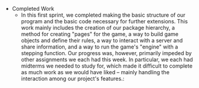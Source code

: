 - Completed Work
  - In this first sprint, we completed making the basic structure of our program and the basic code necessary for further extensions. This work mainly includes the creation of our package hierarchy, a method for creating "pages" for the game, a way to build game objects and define their rules, a way to interact with a server and share information, and a way to run the game's "engine" with a stepping function. Our progress was, however, primarily impeded by other assignments we each had this week. In particular, we each had midterms we needed to study for, which made it difficult to complete as much work as we would have liked – mainly handling the interaction among our project's features.:

